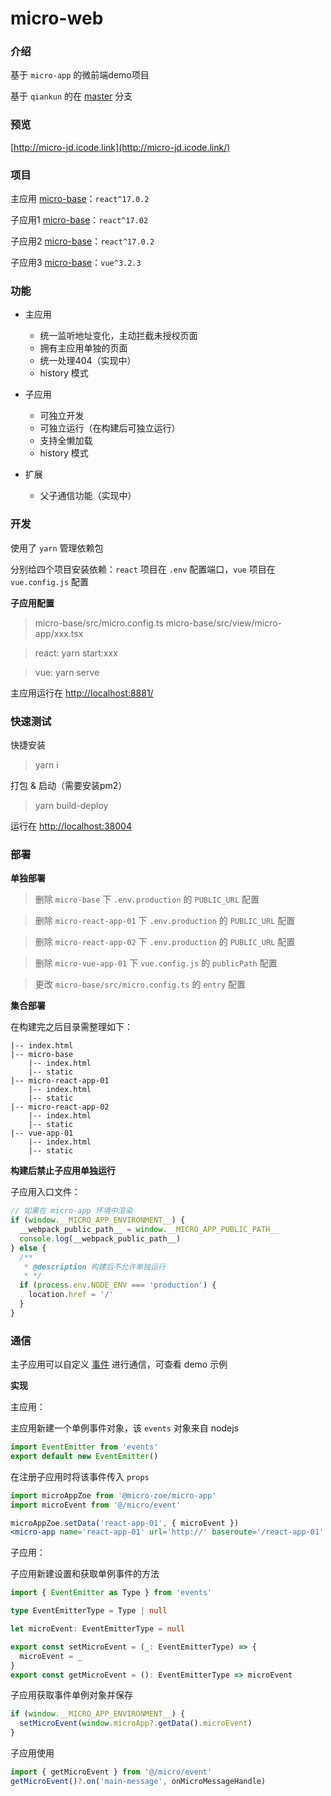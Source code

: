 
# **micro-web**

### 介绍

基于 `micro-app` 的微前端demo项目

基于 `qiankun` 的在 [master](https://github.com/8696/micro-web-demo) 分支


### 预览

[http://micro-jd.icode.link](http://micro-jd.icode.link/)

### 项目

主应用 [micro-base](./micro-base)：`react^17.0.2`

子应用1 [micro-base](./micro-react-app-01)：`react^17.02`

子应用2 [micro-base](./micro-react-app-02)：`react^17.0.2`

子应用3 [micro-base](./micro-vue-app-01)：`vue^3.2.3`


### 功能

- 主应用
    + 统一监听地址变化，主动拦截未授权页面
    + 拥有主应用单独的页面
    + 统一处理404（实现中）
    + history 模式

- 子应用
  - 可独立开发
  - 可独立运行（在构建后可独立运行）
  - 支持全懒加载
  + history 模式
  
- 扩展
  - 父子通信功能（实现中）

### 开发

使用了 `yarn` 管理依赖包

分别给四个项目安装依赖：`react` 项目在 `.env` 配置端口，`vue` 项目在 `vue.config.js` 配置

**子应用配置**

> micro-base/src/micro.config.ts
> micro-base/src/view/micro-app/xxx.tsx

> react: yarn start:xxx

> vue: yarn serve

主应用运行在 [http://localhost:8881/](http://localhost:8881/)


### 快速测试

快捷安装
> yarn i

打包 & 启动（需要安装pm2）
> yarn build-deploy

运行在 [http://localhost:38004](http://localhost:38004/)

### 部署

**单独部署**

> 删除 `micro-base` 下 `.env.production` 的 `PUBLIC_URL` 配置

> 删除 `micro-react-app-01` 下 `.env.production` 的 `PUBLIC_URL` 配置

> 删除 `micro-react-app-02` 下 `.env.production` 的 `PUBLIC_URL` 配置

> 删除 `micro-vue-app-01` 下 `vue.config.js` 的 `publicPath` 配置

> 更改 `micro-base/src/micro.config.ts` 的 `entry` 配置

**集合部署**

在构建完之后目录需整理如下：

```
|-- index.html 
|-- micro-base
    |-- index.html
    |-- static
|-- micro-react-app-01
    |-- index.html
    |-- static
|-- micro-react-app-02
    |-- index.html
    |-- static
|-- vue-app-01
    |-- index.html
    |-- static
```


**构建后禁止子应用单独运行**

子应用入口文件：

```javascript
// 如果在 micro-app 环境中渲染
if (window.__MICRO_APP_ENVIRONMENT__) {
  __webpack_public_path__ = window.__MICRO_APP_PUBLIC_PATH__
  console.log(__webpack_public_path__)
} else {
  /**
   * @description 构建后不允许单独运行
   * */
  if (process.env.NODE_ENV === 'production') {
    location.href = '/'
  }
}
```

### 通信


主子应用可以自定义 [事件](http://nodejs.cn/api/events.html) 进行通信，可查看 demo 示例

**实现**

主应用：

主应用新建一个单例事件对象，该 `events` 对象来自 nodejs
```javascript
import EventEmitter from 'events'
export default new EventEmitter()
```

在注册子应用时将该事件传入 `props`

```jsx
import microAppZoe from '@micro-zoe/micro-app'
import microEvent from '@/micro/event'

microAppZoe.setData('react-app-01', { microEvent })
<micro-app name='react-app-01' url='http://' baseroute='/react-app-01' />
```

子应用：

子应用新建设置和获取单例事件的方法

```typescript
import { EventEmitter as Type } from 'events'

type EventEmitterType = Type | null

let microEvent: EventEmitterType = null

export const setMicroEvent = (_: EventEmitterType) => {
  microEvent = _
}
export const getMicroEvent = (): EventEmitterType => microEvent
```

子应用获取事件单例对象并保存

```typescript
if (window.__MICRO_APP_ENVIRONMENT__) {
  setMicroEvent(window.microApp?.getData().microEvent)
}
```

子应用使用

```typescript
import { getMicroEvent } from '@/micro/event'
getMicroEvent()?.on('main-message', onMicroMessageHandle)
```
